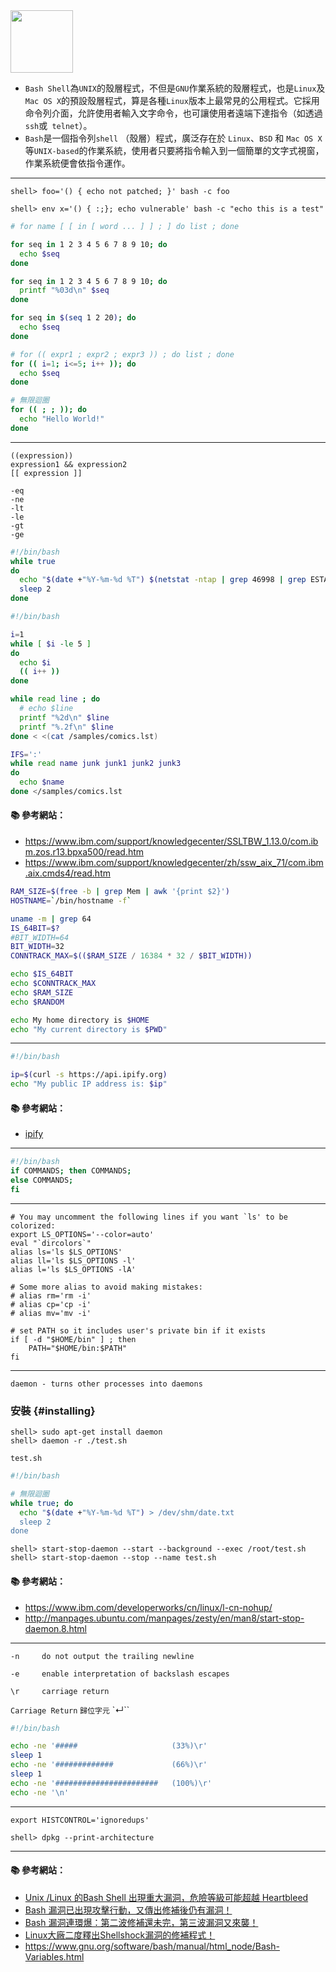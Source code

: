 <img src="http://i.imgur.com/qsEtN4L.png" width="100">

- `Bash Shell`為`UNIX`的殼層程式，不但是`GNU`作業系統的殼層程式，也是`Linux`及`Mac OS X`的預設殼層程式，算是各種`Linux`版本上最常見的公用程式。它採用命令列介面，允許使用者輸入文字命令，也可讓使用者遠端下達指令（如透過`ssh`或` telnet`）。
- `Bash`是一個指令列`shell` （殼層）程式，廣泛存在於 `Linux`、`BSD` 和 `Mac OS X` 等`UNIX-based`的作業系統，使用者只要將指令輸入到一個簡單的文字式視窗，作業系統便會依指令運作。

---

```
shell> foo='() { echo not patched; }' bash -c foo
```

```
shell> env x='() { :;}; echo vulnerable' bash -c "echo this is a test"
```

```sh
# for name [ [ in [ word ... ] ] ; ] do list ; done

for seq in 1 2 3 4 5 6 7 8 9 10; do
  echo $seq
done

for seq in 1 2 3 4 5 6 7 8 9 10; do
  printf "%03d\n" $seq
done

for seq in $(seq 1 2 20); do
  echo $seq
done

# for (( expr1 ; expr2 ; expr3 )) ; do list ; done
for (( i=1; i<=5; i++ )); do
  echo $seq
done

# 無限迴圈
for (( ; ; )); do
  echo "Hello World!"
done
```

---

```
((expression))
expression1 && expression2
[[ expression ]]

-eq
-ne
-lt
-le
-gt
-ge
```

```sh
#!/bin/bash
while true
do
  echo "$(date +"%Y-%m-%d %T") $(netstat -ntap | grep 46998 | grep ESTABLISHED | wc -l)" | tee -a LogFile
  sleep 2
done
```

```sh
#!/bin/bash

i=1
while [ $i -le 5 ]
do
  echo $i
  (( i++ ))
done
```

```sh
while read line ; do
  # echo $line
  printf "%2d\n" $line
  printf "%.2f\n" $line  
done < <(cat /samples/comics.lst)
```

```sh
IFS=':'
while read name junk junk1 junk2 junk3
do
  echo $name
done </samples/comics.lst
```

#### :books: 參考網站：
- https://www.ibm.com/support/knowledgecenter/SSLTBW_1.13.0/com.ibm.zos.r13.bpxa500/read.htm
- https://www.ibm.com/support/knowledgecenter/zh/ssw_aix_71/com.ibm.aix.cmds4/read.htm


```sh
RAM_SIZE=$(free -b | grep Mem | awk '{print $2}')
HOSTNAME=`/bin/hostname -f`

uname -m | grep 64
IS_64BIT=$?
#BIT_WIDTH=64
BIT_WIDTH=32
CONNTRACK_MAX=$(($RAM_SIZE / 16384 * 32 / $BIT_WIDTH))

echo $IS_64BIT
echo $CONNTRACK_MAX
echo $RAM_SIZE
echo $RANDOM

echo My home directory is $HOME
echo "My current directory is $PWD"
```

---

```sh
#!/bin/bash

ip=$(curl -s https://api.ipify.org)
echo "My public IP address is: $ip"
```

#### :books: 參考網站：
- [ipify](https://www.ipify.org/)

---

```sh
#!/bin/bash
if COMMANDS; then COMMANDS;
else COMMANDS;
fi
```

---

```
# You may uncomment the following lines if you want `ls' to be colorized:
export LS_OPTIONS='--color=auto'
eval "`dircolors`"
alias ls='ls $LS_OPTIONS'
alias ll='ls $LS_OPTIONS -l'
alias l='ls $LS_OPTIONS -lA'

# Some more alias to avoid making mistakes:
# alias rm='rm -i'
# alias cp='cp -i'
# alias mv='mv -i'
```

```
# set PATH so it includes user's private bin if it exists
if [ -d "$HOME/bin" ] ; then
    PATH="$HOME/bin:$PATH"
fi
```

---

`daemon - turns other processes into daemons`

### 安裝 {#installing}
```
shell> sudo apt-get install daemon
shell> daemon -r ./test.sh
```

`test.sh`

```sh
#!/bin/bash

# 無限迴圈
while true; do
  echo "$(date +"%Y-%m-%d %T") > /dev/shm/date.txt 
  sleep 2
done
```

```
shell> start-stop-daemon --start --background --exec /root/test.sh
shell> start-stop-daemon --stop --name test.sh
```

#### :books: 參考網站：
- https://www.ibm.com/developerworks/cn/linux/l-cn-nohup/
- http://manpages.ubuntu.com/manpages/zesty/en/man8/start-stop-daemon.8.html

---

`-n     do not output the trailing newline`

`-e     enable interpretation of backslash escapes`

`\r     carriage return`

`Carriage Return`
`歸位字元`
`↵``

```sh
#!/bin/bash

echo -ne '#####                     (33%)\r'
sleep 1
echo -ne '#############             (66%)\r'
sleep 1
echo -ne '#######################   (100%)\r'
echo -ne '\n'
```
---

```
export HISTCONTROL='ignoredups'
```

```
shell> dpkg --print-architecture
```

---

#### :books: 參考網站：
- [Unix /Linux 的Bash Shell 出現重大漏洞，危險等級可能超越 Heartbleed](http://www.ithome.com.tw/news/91107)
- [Bash 漏洞已出現攻擊行動，又傳出修補後仍有漏洞！](http://www.ithome.com.tw/news/91148)
- [Bash 漏洞連環爆：第二波修補還未完，第三波漏洞又來襲！](http://www.ithome.com.tw/news/91233)
- [Linux大廠二度釋出Shellshock漏洞的修補程式！](http://www.ithome.com.tw/news/91180)
- https://www.gnu.org/software/bash/manual/html_node/Bash-Variables.html
